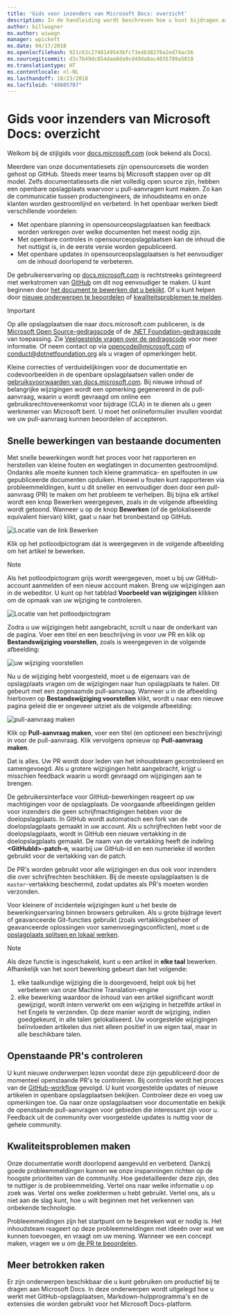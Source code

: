 ```yaml
---
title: 'Gids voor inzenders van Microsoft Docs: overzicht'
description: In de handleiding wordt beschreven hoe u kunt bijdragen aan de Microsoft-documentatiesite docs.microsoft.com.
author: billwagner
ms.author: wiwagn
manager: wpickett
ms.date: 04/17/2018
ms.openlocfilehash: 921c63c2748149543bfc73e4b38278a2ed74ac56
ms.sourcegitcommit: d3c7b49dc854dae8da9cd49da8ac4035789a5010
ms.translationtype: HT
ms.contentlocale: nl-NL
ms.lasthandoff: 10/23/2018
ms.locfileid: "49805787"
---
```

# <a name="microsoft-docs-contributor-guide-overview"></a>Gids voor inzenders van Microsoft Docs: overzicht

Welkom bij de stijlgids voor [docs.microsoft.com](https://docs.microsoft.com) (ook bekend als Docs).

Meerdere van onze documentatiesets zijn opensourcesets die worden gehost op GitHub. Steeds meer teams bij Microsoft stappen over op dit model. Zelfs documentatiessets die niet volledig open source zijn, hebben een openbare opslagplaats waarvoor u pull-aanvragen kunt maken. Zo kan de communicatie tussen productengineers, de inhoudsteams en onze klanten worden gestroomlijnd en verbeterd. In het openbaar werken biedt verschillende voordelen:

- Met openbare planning in opensourceopslagplaatsen kan feedback worden verkregen over welke documenten het meest nodig zijn.
- Met openbare controles in opensourceopslagplaatsen kan de inhoud die het nuttigst is, in de eerste versie worden gepubliceerd.
- Met openbare updates in opensourceopslagplaatsen is het eenvoudiger om de inhoud doorlopend te verbeteren.

De gebruikerservaring op [docs.microsoft.com](https://docs.microsoft.com) is rechtstreeks geïntegreerd met werkstromen van [GitHub](https://github.com) om dit nog eenvoudiger te maken. U kunt beginnen door [het document te bewerken dat u bekijkt](#quick-edits-to-existing-documents). Of u kunt helpen door [nieuwe onderwerpen te beoordelen](#review-open-prs) of [kwaliteitsproblemen te melden](#create-quality-issues).

> [!IMPORTANT]
> Op alle opslagplaatsen die naar docs.microsoft.com publiceren, is de [Microsoft Open Source-gedragscode](https://opensource.microsoft.com/codeofconduct/) of de [.NET Foundation-gedragscode](https://dotnetfoundation.org/code-of-conduct) van toepassing. Zie [Veelgestelde vragen over de gedragscode](https://opensource.microsoft.com/codeofconduct/faq/) voor meer informatie. Of neem contact op via [opencode@microsoft.com](mailto:opencode@microsoft.com) of [conduct@dotnetfoundation.org](mailto:conduct@dotnetfoundation.org) als u vragen of opmerkingen hebt.<br>
>
> Kleine correcties of verduidelijkingen voor de documentatie en codevoorbeelden in de openbare opslagplaatsen vallen onder de [gebruiksvoorwaarden van docs.microsoft.com](https://docs.microsoft.com/legal/termsofuse). Bij nieuwe inhoud of belangrijke wijzigingen wordt een opmerking gegenereerd in de pull-aanvraag, waarin u wordt gevraagd om online een gebruiksrechtovereenkomst voor bijdrage (CLA) in te dienen als u geen werknemer van Microsoft bent. U moet het onlineformulier invullen voordat we uw pull-aanvraag kunnen beoordelen of accepteren.

## <a name="quick-edits-to-existing-documents"></a>Snelle bewerkingen van bestaande documenten

Met snelle bewerkingen wordt het proces voor het rapporteren en herstellen van kleine fouten en weglatingen in documenten gestroomlijnd. Ondanks alle moeite kunnen toch kleine grammatica- en spelfouten in uw gepubliceerde documenten opduiken. Hoewel u fouten kunt rapporteren via probleemmeldingen, kunt u dit sneller en eenvoudiger doen door een pull-aanvraag (PR) te maken om het probleem te verhelpen. Bij bijna elk artikel wordt een knop Bewerken weergegeven, zoals in de volgende afbeelding wordt getoond. Wanneer u op de knop **Bewerken** (of de gelokaliseerde equivalent hiervan) klikt, gaat u naar het bronbestand op GitHub.

![Locatie van de link Bewerken](./media/index/edit-article.png)

Klik op het potloodpictogram dat is weergegeven in de volgende afbeelding om het artikel te bewerken.

> [!NOTE]
> Als het potloodpictogram grijs wordt weergegeven, moet u bij uw GitHub-account aanmelden of een nieuw account maken. Breng uw wijzigingen aan in de webeditor. U kunt op het tabblad **Voorbeeld van wijzigingen** klikken om de opmaak van uw wijziging te controleren.

![Locatie van het potloodpictogram](./media/index/editicon.png)

Zodra u uw wijzigingen hebt aangebracht, scrolt u naar de onderkant van de pagina. Voer een titel en een beschrijving in voor uw PR en klik op **Bestandswijziging voorstellen**, zoals is weergegeven in de volgende afbeelding:

![uw wijziging voorstellen](./media/index/submit-pull-request.png)

Nu u de wijziging hebt voorgesteld, moet u de eigenaars van de opslagplaats vragen om de wijzigingen naar hun opslagplaats te halen. Dit gebeurt met een zogenaamde pull-aanvraag. Wanneer u in de afbeelding hierboven op **Bestandswijziging voorstellen** klikt, wordt u naar een nieuwe pagina geleid die er ongeveer uitziet als de volgende afbeelding:

![pull-aanvraag maken](media/index/create-pull-request.png)

Klik op **Pull-aanvraag maken**, voer een titel (en optioneel een beschrijving) in voor de pull-aanvraag. Klik vervolgens opnieuw op **Pull-aanvraag maken**.

Dat is alles. Uw PR wordt door leden van het inhoudsteam gecontroleerd en samengevoegd. Als u grotere wijzigingen hebt aangebracht, krijgt u misschien feedback waarin u wordt gevraagd om wijzigingen aan te brengen.

De gebruikersinterface voor GitHub-bewerkingen reageert op uw machtigingen voor de opslagplaats. De voorgaande afbeeldingen gelden voor inzenders die geen schrijfmachtigingen hebben voor de doelopslagplaats. In GitHub wordt automatisch een fork van de doelopslagplaats gemaakt in uw account. Als u schrijfrechten hebt voor de doelopslagplaats, wordt in GitHub een nieuwe vertakking in de doelopslagplaats gemaakt. De naam van de vertakking heeft de indeling **\<GitHubId\>-patch-n**, waarbij uw GitHub-id en een numerieke id worden gebruikt voor de vertakking van de patch.

De PR's worden gebruikt voor alle wijzigingen en dus ook voor inzenders die over schrijfrechten beschikken. Bij de meeste opslagplaatsen is de `master`-vertakking beschermd, zodat updates als PR's moeten worden verzonden.

Voor kleinere of incidentele wijzigingen kunt u het beste de bewerkingservaring binnen browsers gebruiken. Als u grote bijdrage levert of geavanceerde Git-functies gebruikt (zoals vertakkingsbeheer of geavanceerde oplossingen voor samenvoegingsconflicten), moet u de [opslagplaats splitsen en lokaal werken](how-to-write-workflows-major.md).

> [!NOTE]
> Als deze functie is ingeschakeld, kunt u een artikel in **elke taal** bewerken. Afhankelijk van het soort bewerking gebeurt dan het volgende:
> 1. elke taalkundige wijziging die is doorgevoerd, helpt ook bij het verbeteren van onze Machine Translation-engine
> 2. elke bewerking waardoor de inhoud van een artikel significant wordt gewijzigd, wordt intern verwerkt om een wijziging in hetzelfde artikel in het Engels te verzenden. Op deze manier wordt de wijziging, indien goedgekeurd, in alle talen gelokaliseerd.
> Uw voorgestelde wijzigingen beïnvloeden artikelen dus niet alleen positief in uw eigen taal, maar in alle beschikbare talen.

## <a name="review-open-prs"></a>Openstaande PR's controleren

U kunt nieuwe onderwerpen lezen voordat deze zijn gepubliceerd door de momenteel openstaande PR's te controleren. Bij controles wordt het proces van de [GitHub-workflow](https://guides.github.com/introduction/flow/) gevolgd. U kunt voorgestelde updates of nieuwe artikelen in openbare opslagplaatsen bekijken. Controleer deze en voeg uw opmerkingen toe. Ga naar onze opslagplaatsen voor documentatie en bekijk de openstaande pull-aanvragen voor gebieden die interessant zijn voor u. Feedback uit de community over voorgestelde updates is nuttig voor de gehele community.

## <a name="create-quality-issues"></a>Kwaliteitsproblemen maken

Onze documentatie wordt doorlopend aangevuld en verbeterd. Dankzij goede probleemmeldingen kunnen we onze inspanningen richten op de hoogste prioriteiten van de community. Hoe gedetailleerder deze zijn, des te nuttiger is de probleemmelding. Vertel ons naar welke informatie u op zoek was. Vertel ons welke zoektermen u hebt gebruikt. Vertel ons, als u niet aan de slag kunt, hoe u wilt beginnen met het verkennen van onbekende technologie.

Probleemmeldingen zijn het startpunt om te bespreken wat er nodig is. Het inhoudsteam reageert op deze probleemmeldingen met ideeën over wat we kunnen toevoegen, en vraagt om uw mening. Wanneer we een concept maken, vragen we u om [de PR te beoordelen](#review-open-prs).

## <a name="get-more-involved"></a>Meer betrokken raken

Er zijn onderwerpen beschikbaar die u kunt gebruiken om productief bij te dragen aan Microsoft Docs. In deze onderwerpen wordt uitgelegd hoe u werkt met GitHub-opslagplaatsen, Markdown-hulpprogramma's en de extensies die worden gebruikt voor het Microsoft Docs-platform.
